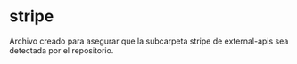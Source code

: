 # stripe
Archivo creado para asegurar que la subcarpeta stripe de external-apis sea detectada por el repositorio.